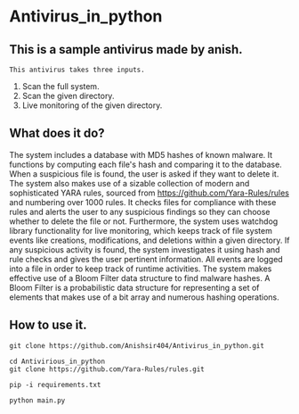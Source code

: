 # Antivirus_in_python
## This is a sample antivirus made by anish.
`This antivirus takes three inputs.`
1. Scan the full system.
2. Scan the given directory.
3. Live monitoring of the given directory.

## What does it do?
The system includes a database with MD5 hashes of known malware. It functions by computing each file's hash and comparing it to the database. When a suspicious file is found, the user is asked if they want to delete it. The system also makes use of a sizable collection of modern and sophisticated YARA rules, sourced from https://github.com/Yara-Rules/rules and numbering over 1000 rules. It checks files for compliance with these rules and alerts the user to any suspicious findings so they can choose whether to delete the file or not. 
Furthermore, the system uses watchdog library functionality for live monitoring, which keeps track of file system events like creations, modifications, and deletions within a given directory. If any suspicious activity is found, the system investigates it using hash and rule checks and gives the user pertinent information. All events are logged into a file in order to keep track of runtime activities. The system makes effective use of a Bloom Filter data structure to find malware hashes. A Bloom Filter is a probabilistic data structure for representing a set of elements that makes use of a bit array and numerous hashing operations.

## How to use it.
```
git clone https://github.com/Anishsir404/Antivirus_in_python.git
```
```
cd Antivirious_in_python
git clone https://github.com/Yara-Rules/rules.git
```
```
pip -i requirements.txt
```
```
python main.py
```
